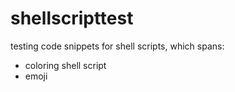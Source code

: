 # shellscripttest

testing code snippets for shell scripts, which spans: 
* coloring shell script
* emoji

